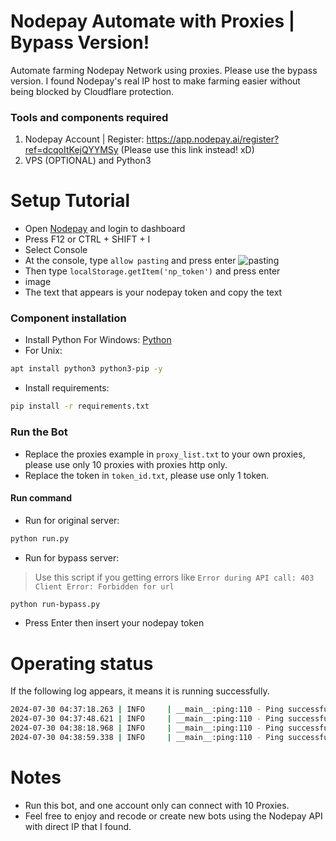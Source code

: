 # Nodepay Automate with Proxies | Bypass Version!
Automate farming Nodepay Network using proxies. Please use the bypass version. I found Nodepay's real IP host to make farming easier without being blocked by Cloudflare protection.
### Tools and components required
1. Nodepay Account | Register: https://app.nodepay.ai/register?ref=dcqoItKejQYYMSy (Please use this link instead! xD)
2. VPS (OPTIONAL) and Python3
# Setup Tutorial
- Open [Nodepay](https://app.nodepay.ai/register?ref=dcqoItKejQYYMSy) and login to dashboard
- Press F12 or CTRL + SHIFT + I
- Select Console
- At the console, type ```allow pasting``` and press enter
![pasting](https://github.com/user-attachments/assets/7f375bf4-12dd-4315-a3ae-4c043a7aae9f)
- Then type ``localStorage.getItem('np_token')`` and press enter
- image
- The text that appears is your nodepay token and copy the text
### Component installation
- Install Python For Windows: [Python](https://www.python.org/ftp/python/3.13.0/python-3.13.0-amd64.exe)
- For Unix:
```bash
apt install python3 python3-pip -y
```
- Install requirements: 
```bash
pip install -r requirements.txt
```
### Run the Bot
- Replace the proxies example in ```proxy_list.txt``` to your own proxies, please use only 10 proxies with proxies http only.
- Replace the token in ```token_id.txt```, please use only 1 token.
#### Run command
- Run for original server:
```bash
python run.py
```
- Run for bypass server:
>Use this script if you getting errors like ```Error during API call: 403 Client Error: Forbidden for url``` 
```bash
python run-bypass.py
```
- Press Enter then insert your nodepay token
# Operating status
If the following log appears, it means it is running successfully.
```bash
2024-07-30 04:37:18.263 | INFO     | __main__:ping:110 - Ping successful: {'success': True, 'code': 0, 'msg': 'Success', 'data': {'ip_score': 88}}
2024-07-30 04:37:48.621 | INFO     | __main__:ping:110 - Ping successful: {'success': True, 'code': 0, 'msg': 'Success', 'data': {'ip_score': 90}}
2024-07-30 04:38:18.968 | INFO     | __main__:ping:110 - Ping successful: {'success': True, 'code': 0, 'msg': 'Success', 'data': {'ip_score': 94}}
2024-07-30 04:38:59.338 | INFO     | __main__:ping:110 - Ping successful: {'success': True, 'code': 0, 'msg': 'Success', 'data': {'ip_score': 98}}
```
# Notes
- Run this bot, and one account only can connect with 10 Proxies.
- Feel free to enjoy and recode or create new bots using the Nodepay API with direct IP that I found.
